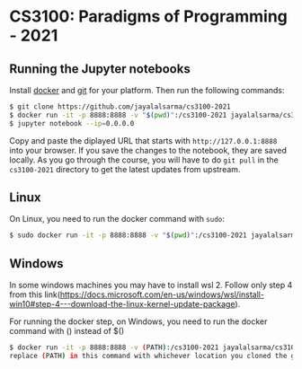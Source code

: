 # CS3100: Paradigms of Programming - 2021

## Running the Jupyter notebooks

Install [docker](https://docs.docker.com/install/#supported-platforms) and [git](https://git-scm.com/book/en/v2/Getting-Started-Installing-Git) for your platform.
Then run the following commands:

```bash
$ git clone https://github.com/jayalalsarma/cs3100-2021
$ docker run -it -p 8888:8888 -v "$(pwd)":/cs3100-2021 jayalalsarma/cs3100-2021:latest
$ jupyter notebook --ip=0.0.0.0
```

Copy and paste the diplayed URL that starts with `http://127.0.0.1:8888` into
your browser. If you save the changes to the notebook, they are saved locally.
As you go through the course, you will have to do `git pull` in the
`cs3100-2021` directory to get the latest updates from upstream.

## Linux

On Linux, you need to run the docker command with `sudo`:

```bash
$ sudo docker run -it -p 8888:8888 -v "$(pwd)":/cs3100-2021 jayalalsarma/cs3100-2021:latest
```
## Windows

In some windows machines you may have to install wsl 2. Follow only step 4 from this link(https://docs.microsoft.com/en-us/windows/wsl/install-win10#step-4---download-the-linux-kernel-update-package).

For running the docker step, on Windows, you need to run the docker command with () instead of $()

```bash
$ docker run -it -p 8888:8888 -v (PATH):/cs3100-2021 jayalalsarma/cs3100-2021:latest , 
replace (PATH) in this command with whichever location you cloned the git repo into in the above steps
```


